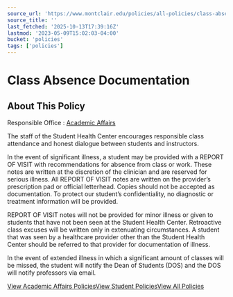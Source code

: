 ```yaml
---
source_url: 'https://www.montclair.edu/policies/all-policies/class-absence-documentation/'
source_title: ''
last_fetched: '2025-10-13T17:39:16Z'
lastmod: '2023-05-09T15:02:03-04:00'
bucket: 'policies'
tags: ['policies']
---
```


# Class Absence Documentation

## About This Policy

Responsible Office
:   [Academic Affairs](https://www.montclair.edu/policies/responsible-office/academic-affairs/)

The staff of the Student Health Center encourages responsible class attendance and honest dialogue between students and instructors.

In the event of significant illness, a student may be provided with a REPORT OF VISIT with recommendations for absence from class or work. These notes are written at the discretion of the clinician and are reserved for serious illness. All REPORT OF VISIT notes are written on the provider’s prescription pad or official letterhead. Copies should not be accepted as documentation. To protect our student’s confidentiality, no diagnostic or treatment information will be provided.

REPORT OF VISIT notes will not be provided for minor illness or given to students that have not been seen at the Student Health Center. Retroactive class excuses will be written only in extenuating circumstances. A student that was seen by a healthcare provider other than the Student Health Center should be referred to that provider for documentation of illness.

In the event of extended illness in which a significant amount of classes will be missed, the student will notify the Dean of Students (DOS) and the DOS will notify professors via email.

[View Academic Affairs Policies](https://www.montclair.edu/policies/responsible-office/academic-affairs/)[View Student Policies](https://www.montclair.edu/policies/category/student/)[View All Policies](https://www.montclair.edu/policies/all-policies/)
